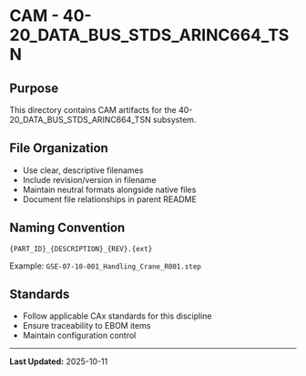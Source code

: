 # CAM - 40-20_DATA_BUS_STDS_ARINC664_TSN

## Purpose

This directory contains CAM artifacts for the 40-20_DATA_BUS_STDS_ARINC664_TSN subsystem.

## File Organization

- Use clear, descriptive filenames
- Include revision/version in filename
- Maintain neutral formats alongside native files
- Document file relationships in parent README

## Naming Convention

```
{PART_ID}_{DESCRIPTION}_{REV}.{ext}
```

Example: `GSE-07-10-001_Handling_Crane_R001.step`

## Standards

- Follow applicable CAx standards for this discipline
- Ensure traceability to EBOM items
- Maintain configuration control

---

**Last Updated:** 2025-10-11
